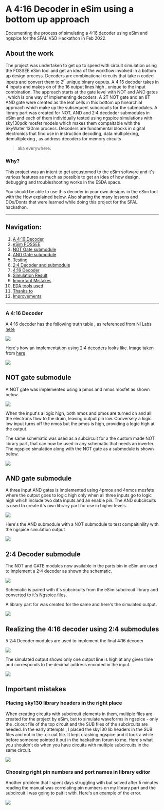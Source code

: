 # A 4:16 Decoder in eSim using a bottom up approach 
Documenting the process of simulating a 4:16 decoder using eSim and ngspice for the SFAL VSD Hackathon in Feb 2022. 

## About the work

The project was undertaken to get up to speed with circuit simulation using the FOSSEE eSim tool and get an idea of the workflow involved in a bottom up design 
process. 
Decoders are combinational circuits that take n coded inputs and convert them to 2<sup>n</sup> unique binary ouputs. A 4:16 decoder takes in 4 inputs and makes on of the 16 
output lines high , unique to the input combination. The approach starts at the gate level with NOT and AND gates , which is one way of implementing decoders. A 2T NOT gate and
an 8T AND gate were created as the leaf cells in this bottom up hirearchial approach which make up the subsequent subcircuits for the submodules. A library part was created for 
NOT, AND and 2:4 decdoder submodules in eSim and each of them individually tested using ngspice simulations with sky130pdk mosfet models which makes them compaitable with the 
SkyWater 130nm process. 
Decoders are fundamental blocks in digital electronics that find use in instruction decoding, data multiplexing, demultiplexing , as address decoders for memory circuits
>aka everywhere. 

### Why?
This project was an intent to get accustomed to the eSim software and it's various features as much as possible to get an idea of how design, debugging and troubleshooting works 
in the ESDA space. 

You should be able to use this decoder in your own designs in the eSim tool with the How explained below. Also sharing the many lessons and DOs/Donts that were learned
while doing this project for the SFAL hackathon.
<hr></hr>

<h2> Navigation: </h2>

1. [A 4:16 Decoder](-)
2. [eSim FOSSEE](-)
3. [NOT Gate submodule](-)
4. [AND Gate submodule](-)
5. [Testing](-)
6. [2:4 Decoder and submodule](-)
7. [4:16 Decoder](-)
8. [Simulation Result](-)
9. [Important Mistakes](-)
10. [EDA tools used](-)
11. [Thanks to](-)
12. [Improvements](-)
<hr></hr>

<h3> A 4:16 Decoder </h3>

A 4:16 decoder has the following truth table , as referenced from NI Labs [here](https://zone.ni.com/reference/en-XX/help/375482B-01/multisim/4514/)

![](images/decodertruthtabloid.png)

Here's how an implementation using 2:4 decoders looks like. Image taken from [here](https://qphs.fs.quoracdn.net/main-qimg-121a306eed7896d98b4dc457c76f837c)

![](images/decodersubmodules.png)

<h2>NOT gate submodule</h2>

A NOT gate was implemented using a pmos and nmos mosfet as shown below. 

![](images/notschematic.png)

When the input's a logic high, both nmos and pmos are turned on and all the electrons flow to the drain, leaving output pin low. Conversely a logic low input turns off the nmos but the pmos is high, providing a logic high at the output. 

The same schematic was used as a subcircuit for a the custom made NOT library part, that can now be used in any schematic that needs an inverter. The ngspice simulation along with the NOT gate as a submodule is shown below.

![](images/notgateoutput.png)

<h2>AND gate submodule</h2>

A three input AND gates is implemented using 4pmos and 4nmos mosfets where the output goes to logic high only when all three inputs go to logic high which include two data inputs and an enable pin. The AND subcircuits is used to create it's own library part for use in higher levels. 

![](images/andgateschematic.png)

Here's the AND submodule with a NOT submodule to test compaitinility with the ngspice simulation output

![](images/andnotoutput.png)

<h2>2:4 Decoder submodule</h2>

The NOT and GATE modules now available in the parts bin in eSim are used to implement a 2:4 decoder as shown the schematic. 

![](images/2to4decoder_schematic.png)

Schematic is paired with it's subcircuits from the eSim subcircuit library and converted to it's Ngspice files.

A library part for was created for the same and here's the simulated output.

![](images/2to4simulatedoutput.png)

<h2>Realizing the 4:16 decoder using 2:4 submodules</h2>

5 2:4 Decoder modules are used to implement the final 4:16 decoder

![](images/4to16decoderschematic.png)

The simulated output shows only one output line is high at any given time and corresponds to the decimal address encoded in the input.

![](images/4to16output.png)

<h2>Important mistakes</h2>

### Placing sky130 library headers in the right place

When creating circuits with subcircuit elements in them, multiple files are created for the project by eSim, but to simulate waveforms in ngspice - only the .cir.out file of the top circuit and the SUB files of the subcircuits are needed. 
In the early attempts , I placed the sky130 lib headers in the SUB files and not in the .cir.out file. It kept crashing ngspice and it took a while before someone pointed it out in the hackathon forum to me. 
Here's what you shouldn't do when you have circuits with multiple subcircuits in the same circuit.

![](images/error1.png)

### Choosing right pin numbers and port names in library editor

Another problem that I spent days struggling with but solved after 5 minutes reading the manual was correlating pin numbers on my library part and the subcircuit I was going to pait it with. Here's an example of the error. 

![](images/error2.png)


